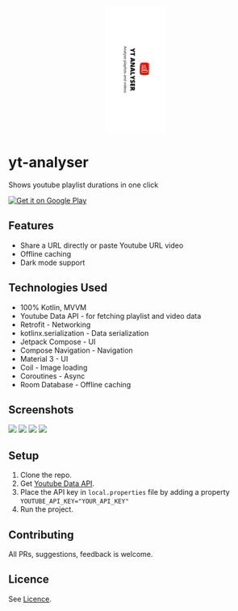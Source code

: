 <p align="center">
    <img src="playstore/banner.png" height="250px" alt="banner"/>
</p>


# yt-analyser

Shows youtube playlist durations in one click

<a href='https://play.google.com/store/apps/details?id=com.thesohelshaikh.ytanalyser&pcampaignid=pcampaignidMKT-Other-global-all-co-prtnr-py-PartBadge-Mar2515-1'><img alt='Get it on Google Play' height="75px" src='https://play.google.com/intl/en_us/badges/static/images/badges/en_badge_web_generic.png'/></a>

## Features

- Share a URL directly or paste Youtube URL video
- Offline caching
- Dark mode support

## Technologies Used

- 100% Kotlin, MVVM
- Youtube Data API - for fetching playlist and video data
- Retrofit - Networking
- kotlinx.serialization - Data serialization
- Jetpack Compose - UI
- Compose Navigation - Navigation
- Material 3 - UI
- Coil - Image loading
- Coroutines - Async
- Room Database - Offline caching

## Screenshots

<img height="400px" src="https://github.com/thesohelshaikh/yt-analyser/assets/26832180/e9c64a0a-8097-4b85-9bec-f09c43c83f59"/>
<img height="400px" src="https://github.com/thesohelshaikh/yt-analyser/assets/26832180/59f243a6-928b-461f-aafe-0a6e68c7e863" />
<img height="400px" src="https://github.com/thesohelshaikh/yt-analyser/assets/26832180/c5b59084-5eac-412d-b2ea-21b82f3aea70" />
<img height="400px" src="https://github.com/thesohelshaikh/yt-analyser/assets/26832180/cb9cfa8e-039a-4d3a-94c1-0b3ed35d2489" />

## Setup

1. Clone the repo.
2. Get [Youtube Data API](https://developers.google.com/youtube/v3/getting-started).
3. Place the API key in `local.properties` file by adding a
   property `YOUTUBE_API_KEY="YOUR_API_KEY"`
4. Run the project.

## Contributing

All PRs, suggestions, feedback is welcome.

## Licence

See [Licence](LICENSE).
